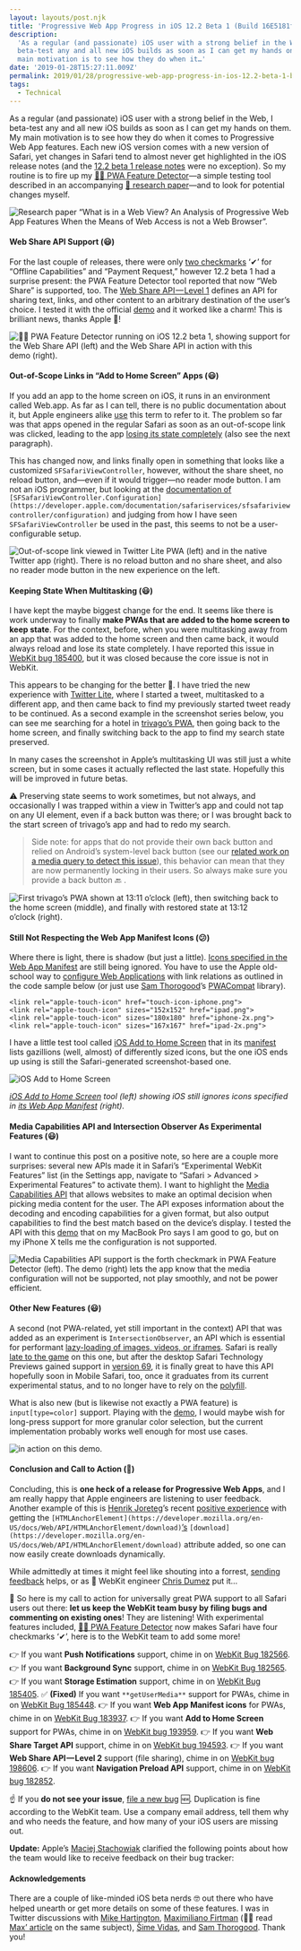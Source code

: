 ```yaml
---
layout: layouts/post.njk
title: 'Progressive Web App Progress in iOS 12.2 Beta 1 (Build 16E5181f)'
description:
  'As a regular (and passionate) iOS user with a strong belief in the Web, I
  beta-test any and all new iOS builds as soon as I can get my hands on them. My
  main motivation is to see how they do when it…'
date: '2019-01-28T15:27:11.009Z'
permalink: 2019/01/28/progressive-web-app-progress-in-ios-12.2-beta-1-build-16e5181f/index.html
tags:
  - Technical
---
```


As a regular (and passionate) iOS user with a strong belief in the Web, I
beta-test any and all new iOS builds as soon as I can get my hands on them. My
main motivation is to see how they do when it comes to Progressive Web App
features. Each new iOS version comes with a new version of Safari, yet changes
in Safari tend to almost never get highlighted in the iOS release notes (and the
[12.2 beta 1 release notes](https://developer.apple.com/documentation/ios_release_notes/ios_12_2_beta_release_notes)
were no exception). So my routine is to fire up my
[🕵️‍♂️ PWA Feature Detector](https://tomayac.github.io/pwa-feature-detector/)—a
simple testing tool described in an accompanying
[📄 research paper](https://ai.google/research/pubs/pub46739)—and to look for
potential changes myself.

![[Research paper](https://ai.google/research/pubs/pub46739) “What is in a Web View? An Analysis of Progressive Web App Features When the Means of Web Access is not a Web Browser”.](/images/asset-1.png)

#### Web Share API Support (😃)

For the last couple of releases, there were only
[two checkmarks](https://twitter.com/tomayac/status/1003910651151085568) ‘✔’
for “Offline Capabilities” and “Payment Request,” however 12.2 beta 1 had a
surprise present: the PWA Feature Detector tool reported that now “Web Share” is
supported, too. The [Web Share API — Level 1](https://wicg.github.io/web-share/)
defines an API for sharing text, links, and other content to an arbitrary
destination of the user’s choice. I tested it with the official
[demo](https://wicg.github.io/web-share/demos/share.html) and it worked like a
charm! This is brilliant news, thanks Apple 🎉!

![[🕵️‍♂️ PWA Feature Detector](https://tomayac.github.io/pwa-feature-detector/) running on iOS 12.2 beta 1, showing support for the Web Share API (left) and the Web Share API in action with this [demo](https://wicg.github.io/web-share/demos/share.html) (right).](/images/asset-2.png)

#### Out-of-Scope Links in “Add to Home Screen” Apps (😃)

If you add an app to the home screen on iOS, it runs in an environment called
Web.app. As far as I can tell, there is no public documentation about it, but
Apple engineers alike [use](https://bugs.webkit.org/show_bug.cgi?id=183800#c2)
this term to refer to it. The problem so far was that apps opened in the regular
Safari as soon as an out-of-scope link was clicked, leading to the app
[losing its state completely](https://bugs.webkit.org/show_bug.cgi?id=185400)
(also see the next paragraph).

This has changed now, and links finally open in something that looks like a
customized `SFSafariViewController`, however, without the share sheet, no reload
button, and—even if it would trigger—no reader mode button. I am not an iOS
programmer, but looking at the
[documentation of](https://developer.apple.com/documentation/safariservices/sfsafariviewcontroller/configuration)
`[SFSafariViewController.Configuration](https://developer.apple.com/documentation/safariservices/sfsafariviewcontroller/configuration)`
and judging from how I have seen `SFSafariViewController` be used in the past,
this seems to not be a user-configurable setup.

![Out-of-scope link viewed in _Twitter Lite PWA (left) and_ in the native Twitter app (right). There is no reload button and no share sheet, and also no reader mode button in the new experience on the left.](/images/asset-3.jpeg)

#### Keeping State When Multitasking (😃)

I have kept the maybe biggest change for the end. It seems like there is work
underway to finally **make PWAs that are added to the home screen to keep
state**. For the context, before, when you were multitasking away from an app
that was added to the home screen and then came back, it would always reload and
lose its state completely. I have reported this issue in
[WebKit bug 185400](https://bugs.webkit.org/show_bug.cgi?id=185400), but it was
closed because the core issue is not in WebKit.

This appears to be changing for the better 🎊. I have tried the new experience
with [Twitter Lite](https://mobile.twitter.com/), where I started a tweet,
multitasked to a different app, and then came back to find my previously started
tweet ready to be continued. As a second example in the screenshot series below,
you can see me searching for a hotel in [trivago’s PWA](https://trivago.com/),
then going back to the home screen, and finally switching back to the app to
find my search state preserved.

In many cases the screenshot in Apple’s multitasking UI was still just a white
screen, but in some cases it actually reflected the last state. Hopefully this
will be improved in future betas.

⚠️ Preserving state seems to work sometimes, but not always, and occasionally I
was trapped within a view in Twitter’s app and could not tap on any UI element,
even if a back button was there; or I was brought back to the start screen of
trivago’s app and had to redo my search.

> Side note: for apps that do not provide their own back button and relied on
> Android’s system-level back button (see our
> [related work on a media query to detect this issue](https://github.com/w3c/manifest/issues/693)),
> this behavior can mean that they are now permanently locking in their users.
> So always make sure you provide a back button 🔙 .

![First trivago’s PWA shown at 13:11 o’clock (left), then switching back to the home screen (middle), and finally with restored state at 13:12 o’clock (right).](/images/asset-4.jpeg)

#### Still Not Respecting the Web App Manifest Icons (😕)

Where there is light, there is shadow (but just a little).
[Icons specified in the Web App Manifest](https://developer.mozilla.org/en-US/docs/Web/Manifest#icons)
are still being ignored. You have to use the Apple old-school way to
[configure Web Applications](https://developer.apple.com/library/archive/documentation/AppleApplications/Reference/SafariWebContent/ConfiguringWebApplications/ConfiguringWebApplications.html)
with link relations as outlined in the code sample below (or just use
[Sam Thorogood](https://medium.com/@samthor)’s
[PWACompat](https://github.com/GoogleChromeLabs/pwacompat) library).

```
<link rel="apple-touch-icon" href="touch-icon-iphone.png">
<link rel="apple-touch-icon" sizes="152x152" href="ipad.png">
<link rel="apple-touch-icon" sizes="180x180" href="iphone-2x.png">
<link rel="apple-touch-icon" sizes="167x167" href="ipad-2x.png">
```

I have a little test tool called
[iOS Add to Home Screen](https://tomayac.github.io/blogccasion-demos/ios-a2hs-demo/)
that in its
[manifest](https://tomayac.github.io/blogccasion-demos/ios-a2hs-demo/manifest.webmanifest)
lists gazillions (well, almost) of differently sized icons, but the one iOS ends
up using is still the Safari-generated screenshot-based one.

![iOS Add to Home Screen](/images/asset-5.png)

_[iOS Add to Home Screen](https://tomayac.github.io/blogccasion-demos/ios-a2hs-demo/)
tool (left) showing iOS still ignores icons specified in
[its Web App Manifest](https://ios-a2hs-demo.glitch.me/manifest.webmanifest) (right)._

#### Media Capabilities API and Intersection Observer As Experimental Features (😃)

I want to continue this post on a positive note, so here are a couple more
surprises: several new APIs made it in Safari’s “Experimental WebKit Features”
list (in the Settings app, navigate to “Safari > Advanced > Experimental
Features” to activate them). I want to highlight the
[Media Capabilities API](https://wicg.github.io/media-capabilities/) that allows
websites to make an optimal decision when picking media content for the user.
The API exposes information about the decoding and encoding capabilities for a
given format, but also output capabilities to find the best match based on the
device’s display. I tested the API with this
[demo](https://googlechrome.github.io/samples/media-capabilities/decoding-info.html)
that on my MacBook Pro says I am good to go, but on my iPhone X tells me the
configuration is not supported.

![Media Capabilities API support is the forth checkmark in [PWA Feature Detector](https://tomayac.github.io/pwa-feature-detector/) (left). The [demo](https://googlechrome.github.io/samples/media-capabilities/decoding-info.html) (right) lets the app know that the media configuration will not be supported, not play smoothly, and not be power efficient.](/images/asset-6.jpeg)

#### Other New Features (😃)

A second (not PWA-related, yet still important in the context) API that was
added as an experiment is `IntersectionObserver`, an API which is essential for
performant
[lazy-loading of images, videos, or iframes](https://developers.google.com/web/fundamentals/performance/lazy-loading-guidance/images-and-video/).
Safari is really
[late to the game](https://caniuse.com/#feat=intersectionobserver) on this one,
but after the desktop Safari Technology Previews gained support in
[version 69](https://webkit.org/blog/8479/release-notes-for-safari-technology-preview-69/),
it is finally great to have this API hopefully soon in Mobile Safari, too, once
it graduates from its current experimental status, and to no longer have to rely
on the
[polyfill](https://github.com/w3c/IntersectionObserver/tree/master/polyfill).

What is also new (but is likewise not exactly a PWA feature) is
`input[type=color]` support. Playing with the
[demo](https://developer.mozilla.org/en-US/docs/Web/HTML/Element/input/color), I
would maybe wish for long-press support for more granular color selection, but
the current implementation probably works well enough for most use cases.

![<input type=”color”> in action on this [demo](https://developer.mozilla.org/en-US/docs/Web/HTML/Element/input/color).](/images/asset-7.png)

#### Conclusion and Call to Action (🎉)

Concluding, this is **one heck of a release for Progressive Web Apps**, and I am
really happy that Apple engineers are listening to user feedback. Another
example of this is [Henrik Joreteg](https://medium.com/@henrikjoreteg)’s recent
[positive experience](https://twitter.com/HenrikJoreteg/status/1089059979670089729)
with getting the
`[HTMLAnchorElement](https://developer.mozilla.org/en-US/docs/Web/API/HTMLAnchorElement/download)`[’s](https://developer.mozilla.org/en-US/docs/Web/API/HTMLAnchorElement/download)
`[download](https://developer.mozilla.org/en-US/docs/Web/API/HTMLAnchorElement/download)`
attribute added, so one can now easily create downloads dynamically.

While admittedly at times it might feel like shouting into a forrest,
[sending feedback](https://webkit.org/reporting-bugs/) helps, or as  WebKit
engineer [Chris Dumez](https://twitter.com/chris_dumez) put it…

📢 So here is my call to action for universally great PWA support to all Safari
users out there: **let us keep the WebKit team busy by filing bugs and
commenting on existing ones**! They are listening! With experimental features
included,
[🕵️‍♂️ PWA Feature Detector](https://tomayac.github.io/pwa-feature-detector/) now
makes Safari have four checkmarks ‘✔’, here is to the WebKit team to add some
more!

👉 If you want **Push Notifications** support, chime in on
[WebKit Bug 182566](https://bugs.webkit.org/show_bug.cgi?id=182566). 👉 If you
want **Background Sync** support, chime in on
[WebKit Bug 182565](https://bugs.webkit.org/show_bug.cgi?id=182565). 👉 If you
want **Storage Estimation** support, chime in on
[WebKit Bug 185405](https://bugs.webkit.org/show_bug.cgi?id=185405). ✅
**(Fixed)** If you want `**getUserMedia**` support for PWAs, chime in on
[WebKit Bug 185448](https://bugs.webkit.org/show_bug.cgi?id=185448). 👉 If you
want **Web App Manifest icons** for PWAs, chime in on
[WebKit Bug 183937](https://bugs.webkit.org/show_bug.cgi?id=183937). 👉 If you
want **Add to Home Screen** support for PWAs, chime in on
[WebKit bug 193959](https://bugs.webkit.org/show_bug.cgi?id=193959). 👉 If you
want **Web Share Target API** support, chime in on
[WebKit bug 194593](https://bugs.webkit.org/show_bug.cgi?id=194593). 👉 If you
want **Web Share API — Level 2** support (file sharing), chime in on
[WebKit bug 198606](https://bugs.webkit.org/show_bug.cgi?id=198606). 👉 If you
want **Navigation Preload API** support, chime in on
[WebKit bug 182852](https://bugs.webkit.org/show_bug.cgi?id=182852).

☝️ If you **do not see your issue**,
[file a new bug](https://webkit.org/new-bug) 🆕. Duplication is fine according
to the WebKit team. Use a company email address, tell them why and who needs the
feature, and how many of your iOS users are missing out.

**Update:** Apple’s [Maciej Stachowiak](https://twitter.com/othermaciej)
clarified the following points about how the team would like to receive feedback
on their bug tracker:

#### Acknowledgements

There are a couple of like-minded iOS beta nerds 🤓 out there who have helped
unearth or get more details on some of these features. I was in Twitter
discussions with [Mike Hartington](https://twitter.com/mhartington),
[Maximiliano Firtman](https://twitter.com/firt) (🙋‍♂️ read
[Max’ article](https://medium.com/@firt/pwas-on-ios-12-2-beta-the-good-the-bad-and-the-not-sure-yet-if-good-a37b6fa6afbf)
on the same subject), [Šime Vidas](https://twitter.com/simevidas), and
[Sam Thorogood](https://twitter.com/samthor). Thank you!
